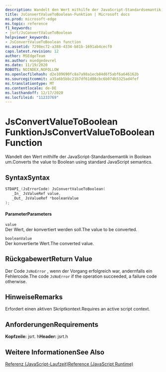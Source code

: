 ```yaml
---
description: Wandelt den Wert mithilfe der JavaScript-Standardsemantik in Boolean um.
title: JsConvertValueToBoolean-Funktion | Microsoft docs
ms.prod: microsoft-edge
ms.topic: reference
f1_keywords:
- jsrt/JsConvertValueToBoolean
helpviewer_keywords:
- JsConvertValueToBoolean function
ms.assetid: 7298ec72-a388-4334-b81b-1691ab4cecf0
caps.latest.revision: 12
author: MSEdgeTeam
ms.author: msedgedevrel
ms.date: 11/19/2020
ROBOTS: NOINDEX,NOFOLLOW
ms.openlocfilehash: d2e109690fc8a7a98a1ecb84d6f5abf6a646162b
ms.sourcegitcommit: a35a6b5bbc21b7df61d08cbc6b074b5325ad4fef
ms.translationtype: MT
ms.contentlocale: de-DE
ms.lasthandoff: 12/17/2020
ms.locfileid: "11233769"
---
```

# <span data-ttu-id="0fe8e-103">JsConvertValueToBoolean Funktion</span><span class="sxs-lookup"><span data-stu-id="0fe8e-103">JsConvertValueToBoolean Function</span></span>

<span data-ttu-id="0fe8e-104">Wandelt den Wert mithilfe der JavaScript-Standardsemantik in Boolean um.</span><span class="sxs-lookup"><span data-stu-id="0fe8e-104">Converts the value to Boolean using standard JavaScript semantics.</span></span>  
  
## <span data-ttu-id="0fe8e-105">Syntax</span><span class="sxs-lookup"><span data-stu-id="0fe8e-105">Syntax</span></span>  
  
```cpp  
STDAPI_(JsErrorCode) JsConvertValueToBoolean(  
   _In_ JsValueRef value,  
   _Out_ JsValueRef *booleanValue  
);  
```  
  
#### <span data-ttu-id="0fe8e-106">Parameter</span><span class="sxs-lookup"><span data-stu-id="0fe8e-106">Parameters</span></span>  
 `value`  
 <span data-ttu-id="0fe8e-107">Der Wert, der konvertiert werden soll.</span><span class="sxs-lookup"><span data-stu-id="0fe8e-107">The value to be converted.</span></span>  
  
 `booleanValue`  
 <span data-ttu-id="0fe8e-108">Der konvertierte Wert.</span><span class="sxs-lookup"><span data-stu-id="0fe8e-108">The converted value.</span></span>  
  
## <span data-ttu-id="0fe8e-109">Rückgabewert</span><span class="sxs-lookup"><span data-stu-id="0fe8e-109">Return Value</span></span>  
 <span data-ttu-id="0fe8e-110">Der Code `JsNoError` , wenn der Vorgang erfolgreich war, andernfalls ein Fehlercode.</span><span class="sxs-lookup"><span data-stu-id="0fe8e-110">The code `JsNoError` if the operation succeeded, a failure code otherwise.</span></span>  
  
## <span data-ttu-id="0fe8e-111">Hinweise</span><span class="sxs-lookup"><span data-stu-id="0fe8e-111">Remarks</span></span>  
 <span data-ttu-id="0fe8e-112">Erfordert einen aktiven Skriptkontext.</span><span class="sxs-lookup"><span data-stu-id="0fe8e-112">Requires an active script context.</span></span>  
  
## <span data-ttu-id="0fe8e-113">Anforderungen</span><span class="sxs-lookup"><span data-stu-id="0fe8e-113">Requirements</span></span>  
 <span data-ttu-id="0fe8e-114">**Kopfzeile:** jsrt. h</span><span class="sxs-lookup"><span data-stu-id="0fe8e-114">**Header:** jsrt.h</span></span>  
  
## <span data-ttu-id="0fe8e-115">Weitere Informationen</span><span class="sxs-lookup"><span data-stu-id="0fe8e-115">See Also</span></span>  
 [<span data-ttu-id="0fe8e-116">Referenz (JavaScript-Laufzeit)</span><span class="sxs-lookup"><span data-stu-id="0fe8e-116">Reference (JavaScript Runtime)</span></span>](../chakra-hosting/reference-javascript-runtime.md)
